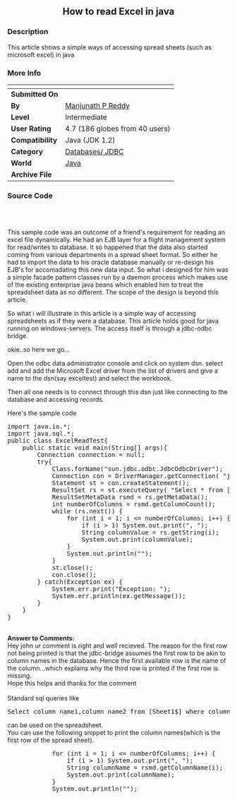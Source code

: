 ﻿<div align="center">

## How to read Excel in java


</div>

### Description

This article shows a simple ways of accessing spread sheets (such as microsoft excel) in java
 
### More Info
 


<span>             |<span>
---                |---
**Submitted On**   |
**By**             |[Manjunath P Reddy](https://github.com/Planet-Source-Code/PSCIndex/blob/master/ByAuthor/manjunath-p-reddy.md)
**Level**          |Intermediate
**User Rating**    |4.7 (186 globes from 40 users)
**Compatibility**  |Java \(JDK 1\.2\)
**Category**       |[Databases/ JDBC](https://github.com/Planet-Source-Code/PSCIndex/blob/master/ByCategory/databases-jdbc__2-61.md)
**World**          |[Java](https://github.com/Planet-Source-Code/PSCIndex/blob/master/ByWorld/java.md)
**Archive File**   |[](https://github.com/Planet-Source-Code/manjunath-p-reddy-how-to-read-excel-in-java__2-2180/archive/master.zip)





### Source Code

<br><br><P>
This sample code was an outcome of a friend's requirement for reading an excel file dynamically. He had an EJB layer for
a flight management system for read/writes to database. It so happened that the data also started coming from various
departments in a spread sheet format. So either he had to import the data to his oracle database manually or re-design
his EJB's for accomadating this new data input.
So what i designed for him was a simple facade pattern classes run by a daemon process which makes use of the existing
enterprise java beans which enabled him to treat the spreadsheet data as no different. The scope of the design is beyond
this article.
<p>
So what i will illustrate in this article is a simple way of accessing spreadsheets as if they were a database. This
article holds good for java running on windows-servers. The access itself is through a jdbc-odbc bridge.
<P>
okie..so here we go...
<P>
Open the odbc data administrator console and click on system dsn. select add and add the Microsoft Excel driver from the
list of drivers and give a name to the dsn(say exceltest) and select the workbook.
<P>
Then all one needs is to connect through this dsn just like connecting to the database and accessing records.
<P>
Here's the sample code
<P><P>
<PRE>
import java.io.*;
import java.sql.*;
public class ExcelReadTest{
	public static void main(String[] args){
		Connection connection = null;
		try{
			Class.forName("sun.jdbc.odbc.JdbcOdbcDriver");
			Connection con = DriverManager.getConnection( "jdbc:odbc:exceltest" );
			Statement st = con.createStatement();
			ResultSet rs = st.executeQuery( "Select * from [Sheet1$]" );
			ResultSetMetaData rsmd = rs.getMetaData();
			int numberOfColumns = rsmd.getColumnCount();
			while (rs.next()) {
				for (int i = 1; i <= numberOfColumns; i++) {
					if (i > 1) System.out.print(", ");
					String columnValue = rs.getString(i);
					System.out.print(columnValue);
				}
				System.out.println("");
			}
			st.close();
			con.close();
		} catch(Exception ex) {
			System.err.print("Exception: ");
			System.err.println(ex.getMessage());
		}
	}
}
</PRE>
<br>
<b>Answer to Comments:</b><br>
Hey john ur comment is right and well recieved. The reason for the first row not being printed is that the jdbc-bridge assumes the first row to be akin to column names in the database. Hence the first available row is the name of the column...which explains why the third row is printed if the first row is missing.
<br>
Hope this helps and thanks for the comment
<br>
<br>
Standard sql queries like
<pre>
Select column_name1,column_name2 from [Sheet1$] where column_name3 like '%bob%';
</pre>
can be used on the spreadsheet.
<br>
You can use the following snippet to print the column names(which is the first row of the spread sheet).<br>
<pre>
			for (int i = 1; i <= numberOfColumns; i++) {
				if (i > 1) System.out.print(", ");
				String columnName = rsmd.getColumnName(i);
				System.out.print(columnName);
			}
			System.out.println("");
</pre>


